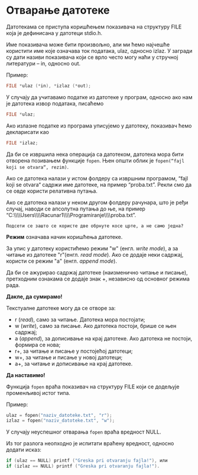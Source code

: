 # Отварање датотеке

Датотекама се приступа коришћењем показивача на структуру FILE која је дефинисана у датотеци stdio.h. 

Име показивача може бити произвољно, али ми ћемо најчешће користити име које означава ток података, ulaz, односно izlaz. У загради су дати  називи показивача који се врло често могу наћи у стручној литератури – in, односно out.

Пример: 

```c
FILE *ulaz (*in), *izlaz (*out);
```
У случају да учитавамо податке из датотеке у програм, односно ако нам је датотека извор података, писаћемо 

```c
FILE *ulaz;
```

Ако излазне податке из програма уписујемо у датотеку, показивач ћемо декларисати као 
```c
FILE *izlaz;
```

Да би се извршила нека операција са датотеком, датотека мора бити отворена позивањем функције `fopen`. 
Њен општи облик је `fopen(“fajl koji se otvara“, rezim)`.

Ако се датотека налази у истом фолдеру са извршним програмом, “fajl koji se otvara“ садржи име датотеке, на пример “proba.txt”. Рекли смо да се овде користи релативна путања.

Ако се датотека налази у неком другом фолдеру рачунара, што је ређи случај, наводи се апсолутна путања до ње, на пример “C:&#92;&#92;&#92;&#92;Users&#92;&#92;&#92;&#92;Rаcunar1&#92;&#92;&#92;&#92;Programiranje&#92;&#92;&#92;&#92;proba.txt”. 

```{questionnote}
Подсети се зашто се користе две обрнуте косе црте, а не само једна?
```

**Режим** означава начин коришћења датотеке.

За упис у датотеку користићемо режим "w" (енгл. *write mode*), а за читање из датотеке "r"(енгл. *read mode*). Ако се додаје неки садржај, користи се режим "a" (енгл. *append mode*).

Да би се ажурирао садржај датотеке (наизменично читање и писање), претходним ознакама се додаје знак +, независно од основног режима рада. 

**Дакле, да сумирамо!**

 Текстуалне датотеке могу да се отворе за:
- r (*read*), само за читање. Датотека мора постојати;
- w (*write*), само за писање. Ако датотека постоји, брише се њен садржај;
- a (*append*), за дописивање на крај датотеке. Ако датотека не постоји, формира се нова;
- r+, за читање и писање у постојећој датотеци;
- w+, за читање и писање у новој датотеци;
- a+, за читање и дописивање на крај датотеке.

**Да наставимо!**

Функција `fopen` враћа показивач на структуру FILE који се додељује променљивој истог типа. 

Пример:

```c
ulaz = fopen("naziv_datoteke.txt", "r"); 
izlaz = fopen("naziv_datoteke.txt", "w");
```

У случају неуспешног отварања `fopen` враћа вредност NULL. 

Из тог разлога неопходно је испитати враћену вредност, односно додати исказ: 
```c
if (ulaz == NULL) printf ("Greska pri otvaranju fajla!"), или
if (izlaz == NULL) printf ("Greska pri otvaranju fajla!").
```


